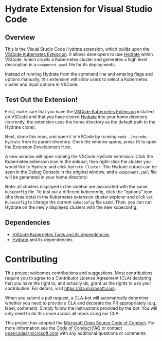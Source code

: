 # Hydrate Extension for Visual Studio Code

## Overview
This is the Visual Studio Code Hydrate extension, which builds upon the [VSCode Kubernetes Extension](https://github.com/Azure/vscode-kubernetes-tools). It allows developers to use [Hydrate](https://github.com/microsoft/hydrate) within VSCode, which crawls a Kubernetes cluster and generates a high level description in a `component.yaml` file for its deployments.

Instead of running Hydrate from the command line and entering flags and options manually, this extension will allow users to select a Kubernetes cluster and input options in VSCode.
 
## Test Out the Extension!
First, make sure that you have the [VSCode Kubernetes Extension](https://github.com/Azure/vscode-kubernetes-tools) installed on VSCode and that you have cloned [Hydrate](https://github.com/microsoft/hydrate) into your home directory (currently, the extension uses the home directory as the default path to the Hydrate clone).

Next, clone this repo, and open it in VSCode by running `code ./vscode-hydrate` from its parent directory. Once the window opens, press `F5` to open the Extension Development Host. 

A new window will open running the VSCode Hydrate extension. Click the Kubernetes extension icon in the sidebar, then right-click the cluster you would like to Hydrate and click `Hydrate Cluster`. The Hydrate output can be seen in the Debug Console in the original window, and a `component.yaml` file will be generated in your home directory!

Note: all clusters displayed in the sidebar are associated with the same `kubeconfig` file. To test out a different kubeconfig, click the "options" icon (the three dots) in the Kubernetes extension cluster explorer and click `Set Kubeconfig` to change the current `kubeconfig` file used. Then, you can run Hydrate on the newly displayed clusters with the new kubeconfig. 


## Dependencies
* [VSCode Kubernetes Tools and its dependencies](https://github.com/Azure/vscode-kubernetes-tools)
* [Hydrate](https://github.com/microsoft/hydrate) and its dependencies

# Contributing

This project welcomes contributions and suggestions.  Most contributions require you to agree to a
Contributor License Agreement (CLA) declaring that you have the right to, and actually do, grant us
the rights to use your contribution. For details, visit https://cla.microsoft.com.

When you submit a pull request, a CLA-bot will automatically determine whether you need to provide
a CLA and decorate the PR appropriately (e.g., label, comment). Simply follow the instructions
provided by the bot. You will only need to do this once across all repos using our CLA.

This project has adopted the [Microsoft Open Source Code of Conduct](https://opensource.microsoft.com/codeofconduct/).
For more information see the [Code of Conduct FAQ](https://opensource.microsoft.com/codeofconduct/faq/) or
contact [opencode@microsoft.com](mailto:opencode@microsoft.com) with any additional questions or comments.
